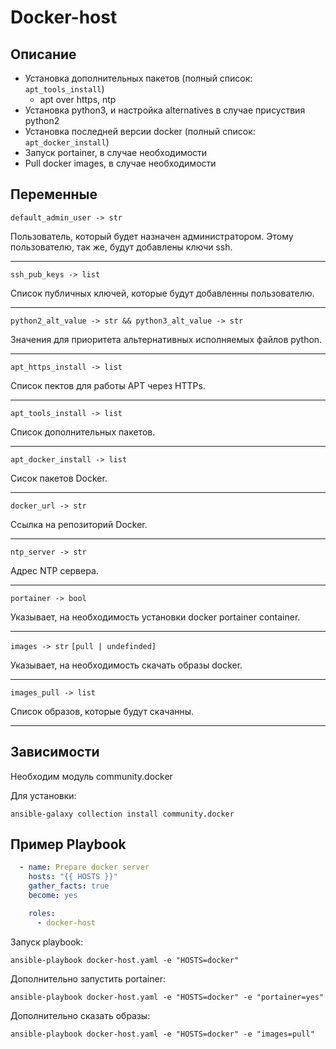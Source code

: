 Docker-host
=========

Описание
--------------

- Установка дополнительных пакетов (полный список: ```apt_tools_install```)
  - apt over https, ntp
- Установка python3, и  настройка alternatives в случае присуствия python2
- Установка последней версии docker (полный список: ```apt_docker_install```)
- Запуск portainer, в случае необходимости
- Pull docker images, в случае необходимости

Переменные
--------------

```default_admin_user -> str```

Пользователь, который будет назначен администратором. Этому пользователю, так же, будут добавлены ключи ssh. 

---

```ssh_pub_keys -> list``` 

Список публичных ключей, которые будут добавленны пользователю.

---

```python2_alt_value -> str && python3_alt_value -> str```

Значения для приоритета альтернативных исполняемых файлов python.

---

```apt_https_install -> list```

Список пектов для работы APT через HTTPs.

---

```apt_tools_install -> list```

Список дополнительных пакетов.

---

```apt_docker_install -> list```

Сисок пакетов Docker.

---

```docker_url -> str```

Ссылка на репозиторий Docker.

---

```ntp_server -> str```

Адрес NTP сервера.

---

```portainer -> bool```

Указывает, на необходимость установки docker portainer container.

---

```images -> str``` ```[pull | undefinded]```

Указывает, на необходимость скачать образы docker.

---

```images_pull -> list```

Список образов, которые будут скачанны.

---

Зависимости
------------

Необходим модуль community.docker

Для установки:

```shell
ansible-galaxy collection install community.docker
```

Пример Playbook
----------------
```yaml
  - name: Prepare docker server
    hosts: "{{ HOSTS }}"
    gather_facts: true
    become: yes

    roles:
      - docker-host
```
Запуск playbook:
```shell
ansible-playbook docker-host.yaml -e "HOSTS=docker"
```
Дополнительно запустить portainer:
```shell
ansible-playbook docker-host.yaml -e "HOSTS=docker" -e "portainer=yes"
```
Дополнительно сказать образы:
```shell
ansible-playbook docker-host.yaml -e "HOSTS=docker" -e "images=pull"
```